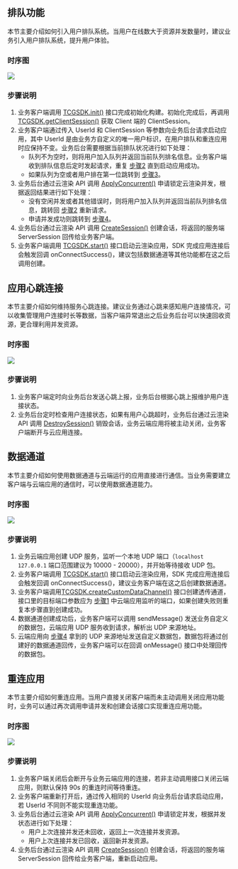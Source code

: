 ## 排队功能
本节主要介绍如何引入用户排队系统。当用户在线数大于资源并发数量时，建议业务引入用户排队系统，提升用户体验。
### 时序图
![](https://qcloudimg.tencent-cloud.cn/raw/0a0630a008a9422848e5bd669aa5e2dd.png)

### 步骤说明
1. 业务客户端调用 [TCGSDK.init()](https://cloud.tencent.com/document/product/1547/72694#TCGSDK.init(params)) 接口完成初始化构建。初始化完成后，再调用 [TCGSDK.getClientSession()](https://cloud.tencent.com/document/product/1547/72694#TCGSDK.getClientSession()) 获取 Client 端的 ClientSession。
2. [](id:step2)业务客户端通过传入 UserId 和 ClientSession 等参数向业务后台请求启动应用，其中 UserId 是由业务方自定义的唯一用户标识，在用户排队和重连应用时应保持不变。业务后台需要根据当前排队状况进行如下处理： 
	- 队列不为空时，则将用户加入队列并返回当前队列排名信息。业务客户端收到排队信息后定时发起请求，重复 [步骤2](#step2) 直到启动应用成功。
	- 如果队列为空或者用户排在第一位跳转到 [步骤3](#step3)。
3. [](id:step3)业务后台通过云渲染 API 调用 [ApplyConcurrent()](https://cloud.tencent.com/document/product/1547/72827) 申请锁定云渲染并发，根据返回结果进行如下处理：
	- 没有空闲并发或者其他错误时，则将用户加入队列并返回当前队列排名信息，跳转回 [步骤2](#step2) 重新请求。
	- 申请并发成功则跳转到 [步骤4](#step4)。
4. [](id:step4)业务后台通过云渲染 API 调用 [CreateSession()](https://cloud.tencent.com/document/product/1547/72826)  创建会话，将返回的服务端 ServerSession 回传给业务客户端。
5. 业务客户端调用 [TCGSDK.start()](https://cloud.tencent.com/document/product/1547/72694#TCGSDK.start(serverSession)) 接口启动云渲染应用，SDK 完成应用连接后会触发回调 onConnectSuccess()，建议包括数据通道等其他功能都在这之后调用创建。


## 应用心跳连接
本节主要介绍如何维持服务心跳连接。建议业务通过心跳来感知用户连接情况，可以收集管理用户连接时长等数据，当客户端异常退出之后业务后台可以快速回收资源，更合理利用并发资源。
### 时序图
![](https://qcloudimg.tencent-cloud.cn/raw/60fa9d584508cf8e6325b7b84878eb66.png)

### 步骤说明
1. 业务客户端定时向业务后台发送心跳上报，业务后台根据心跳上报维护用户连接状态。
2. 业务后台定时检查用户连接状态，如果有用户心跳超时，业务后台通过云渲染 API 调用 [DestroySession()](https://cloud.tencent.com/document/product/1547/72812) 销毁会话，业务云端应用将被主动关闭，业务客户端断开与云应用连接。


## 数据通道
本节主要介绍如何使用数据通道与云端运行的应用直接进行通信。当业务需要建立客户端与云端应用的通信时，可以使用数据通道能力。
### 时序图
![](https://qcloudimg.tencent-cloud.cn/raw/83cda39fcc6787bd8aa64901215bddee.png)

### 步骤说明
1. [](id:step4_1)业务云端应用创建 UDP 服务，监听一个本地 UDP 端口（`localhost 127.0.0.1` 端口范围建议为 10000 - 20000），并开始等待接收 UDP 包。
2. 业务客户端调用 [TCGSDK.start()](https://cloud.tencent.com/document/product/1547/72694#TCGSDK.start(serverSession)) 接口启动云渲染应用，SDK 完成应用连接后会触发回调 onConnectSuccess()，建议业务客户端在这之后创建数据通道。
3. 业务客户端调用[TCGSDK.createCustomDataChannel()](https://cloud.tencent.com/document/product/1547/72694#tcgsdk.createcustomdatachannel(.7Bdestport.2Conmessage.7D)) 接口创建透传通道，接口里的目标端口参数应为 [步骤1](#step4_1) 中云端应用监听的端口，如果创建失败则重复本步骤直到创建成功。
4. [](id:step4_4)数据通道创建成功后，业务客户端可以调用 sendMessage()  发送业务自定义的数据包，云端应用 UDP 服务收到请求，解析出 UDP 来源地址。
5. 云端应用向 [步骤4](#step4_4) 拿到的 UDP 来源地址发送自定义数据包，数据包将通过创建好的数据通道回传，业务客户端可以在回调 onMessage()  接口中处理回传的数据包。


## 重连应用
本节主要介绍如何重连应用。当用户直接关闭客户端而未主动调用关闭应用功能时，业务可以通过再次调用申请并发和创建会话接口实现重连应用功能。
### 时序图
![](https://qcloudimg.tencent-cloud.cn/raw/21399dec0a5bf85fe924589c48fd5be2.png)

### 步骤说明
1. 业务客户端关闭后会断开与业务云端应用的连接，若非主动调用接口关闭云端应用，则默认保持 90s 的重连时间等待重连。
2. 业务客户端重新打开后，通过传入相同的 UserId 向业务后台请求启动应用，若 UserId 不同则不能实现重连功能。
3. 业务后台通过云渲染 API 调用 [ApplyConcurrent()](https://cloud.tencent.com/document/product/1547/72827) 申请锁定并发，根据并发状态进行如下处理：
	- 用户上次连接并发还未回收，返回上一次连接并发资源。
	- 用户上次连接并发已回收，返回新并发资源。
4. 业务后台通过云渲染 API 调用 [CreateSession()](https://cloud.tencent.com/document/product/1547/72826)  创建会话，将返回的服务端 ServerSession 回传给业务客户端，重新启动应用。
